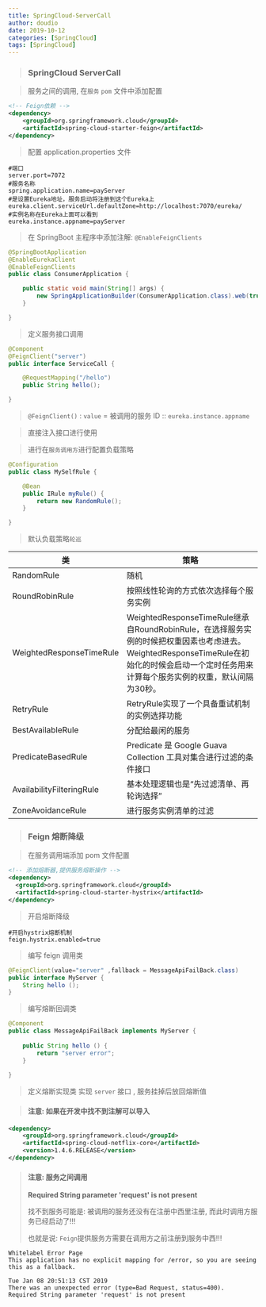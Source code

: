 ```yaml
---
title: SpringCloud-ServerCall
author: doudio
date: 2019-10-12
categories: [SpringCloud]
tags: [SpringCloud]
---
```


> ### SpringCloud ServerCall

> 服务之间的调用, 在`服务` `pom` 文件中添加配置

```xml
<!-- Feign依赖 -->
<dependency>
    <groupId>org.springframework.cloud</groupId>
    <artifactId>spring-cloud-starter-feign</artifactId>
</dependency>
```

> 配置 application.properties 文件

```properties
#端口
server.port=7072
#服务名称
spring.application.name=payServer
#是设置Eureka地址，服务启动将注册到这个Eureka上
eureka.client.serviceUrl.defaultZone=http://localhost:7070/eureka/
#实例名称在Eureka上面可以看到
eureka.instance.appname=payServer
```
> 在 SpringBoot 主程序中添加注解: `@EnableFeignClients`

```java
@SpringBootApplication
@EnableEurekaClient
@EnableFeignClients
public class ConsumerApplication {

	public static void main(String[] args) {
		new SpringApplicationBuilder(ConsumerApplication.class).web(true).run(args);
	}

}
```

> 定义服务接口调用

```java
@Component
@FeignClient("server")
public interface ServiceCall {

	@RequestMapping("/hello")
	public String hello();

}
```

> `@FeignClient()` : `value` = 被调用的服务 ID :: `eureka.instance.appname`

> 直接注入接口进行使用

> 进行在`服务调用方`进行配置负载策略

```java
@Configuration
public class MySelfRule {

	@Bean
	public IRule myRule() {
		return new RandomRule();
	}

}
```

> 默认负载策略`轮巡`

| 类                        | 策略                                                         |
| ------------------------- | ------------------------------------------------------------ |
| RandomRule                | 随机                                                         |
| RoundRobinRule            | 按照线性轮询的方式依次选择每个服务实例                       |
| WeightedResponseTimeRule  | WeightedResponseTimeRule继承自RoundRobinRule，在选择服务实例的时候把权重因素也考虑进去。WeightedResponseTimeRule在初始化的时候会启动一个定时任务用来计算每个服务实例的权重，默认间隔为30秒。 |
| RetryRule                 | RetryRule实现了一个具备重试机制的实例选择功能                |
| BestAvailableRule         | 分配给最闲的服务                                             |
| PredicateBasedRule        | Predicate 是 Google Guava Collection 工具对集合进行过滤的条件接口 |
| AvailabilityFilteringRule | 基本处理逻辑也是“先过滤清单、再轮询选择”                     |
| ZoneAvoidanceRule         | 进行服务实例清单的过滤                                       |

> ### Feign 熔断降级

> 在服务调用端添加 pom 文件配置

```xml
<!-- 添加熔断器,提供服务熔断操作 -->
<dependency>
  <groupId>org.springframework.cloud</groupId>
  <artifactId>spring-cloud-starter-hystrix</artifactId>
</dependency>
```

> 开启熔断降级

```properties
#开启hystrix熔断机制
feign.hystrix.enabled=true
```

> 编写 feign 调用类

```java
@FeignClient(value="server" ,fallback = MessageApiFailBack.class)
public interface MyServer {
    String hello ();
}
```

> 编写熔断回调类

```java
@Component
public class MessageApiFailBack implements MyServer {
	
    public String hello () {
		return "server error";
	}
    
}
```

> 定义熔断实现类 实现 `server` 接口 , 服务挂掉后放回熔断值

> #### 注意: 如果在开发中找不到注解可以导入

```xml
<dependency>
    <groupId>org.springframework.cloud</groupId>
    <artifactId>spring-cloud-netflix-core</artifactId>
    <version>1.4.6.RELEASE</version>
</dependency>
```

> #### 注意: 服务之间调用
>
> **Required String parameter 'request' is not present**
>
> 找不到服务可能是: 被调用的服务还没有在注册中西里注册, 而此时调用方服务已经启动了!!!
>
> 也就是说: `Feign`提供服务方需要在调用方之前注册到服务中西!!!

```
Whitelabel Error Page
This application has no explicit mapping for /error, so you are seeing this as a fallback.

Tue Jan 08 20:51:13 CST 2019
There was an unexpected error (type=Bad Request, status=400).
Required String parameter 'request' is not present
```

